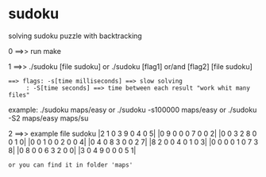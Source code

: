 # sudoku
solving sudoku puzzle with backtracking

0 ==>> run make


1 ==>> 	./sudoku [file sudoku] or ./sudoku [flag1] or/and [flag2] [file sudoku]

	==> flags: -s[time milliseconds] ==> slow solving
		 : -S[time seconds] ==> time between each result "work whit many files"
	
example:
		./sudoku maps/easy
	or
		./sudoku -s100000 maps/easy
	or
		./sudoku -S2 maps/easy maps/su

2 ==>> example file sudoku
	|2 1 0 3 9 0 4 0 5|
	|0 9 0 0 0 7 0 0 2|
	|0 0 3 2 8 0 0 1 0|
	|0 0 1 0 0 2 0 0 4|
	|0 4 0 8 3 0 0 2 7|
	|8 2 0 0 4 0 1 0 3|
	|0 0 0 0 1 0 7 3 8|
	|0 8 0 0 6 3 2 0 0|
	|3 0 4 9 0 0 0 5 1|
	
	or you can find it in folder 'maps'
